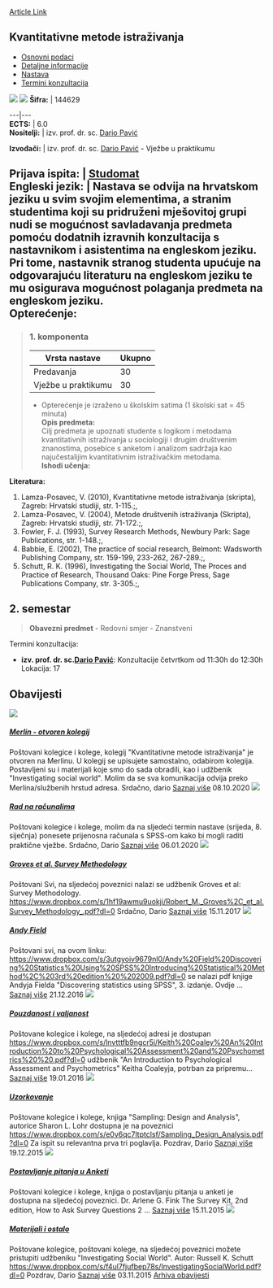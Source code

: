 [Article Link](https://www.fhs.hr/predmet/kmi_b)

## Kvantitativne metode istraživanja
  * [Osnovni podaci](https://www.fhs.hr/predmet/kmi_b#v1id-523770_497021_1_0 "Osnovni podaci")
  * [Detaljne informacije](https://www.fhs.hr/predmet/kmi_b#v1id-523770_497021_1_1 "Detaljne informacije")
  * [Nastava](https://www.fhs.hr/predmet/kmi_b#v1id-523770_497021_1_2 "Nastava")
  * [Termini konzultacija](https://www.fhs.hr/predmet/kmi_b#v1id-523770_497021_1_3 "Termini konzultacija")


[![](https://www.fhs.hr/img/flags/gif/hr.gif)](https://www.fhs.hr/predmet/kmi_b) [![](https://www.fhs.hr/img/flags/gif/gb.gif)](https://www.fhs.hr/en/course/qrm_a)
**Šifra:** |  144629  
  
---|---  
**ECTS:** |  6.0   
**Nositelji:** |  izv. prof. dr. sc. [Dario Pavić](https://www.fhs.hr/djelatnik/dario.pavic)   
  
**Izvođači:** |  izv. prof. dr. sc. [Dario Pavić](https://www.fhs.hr/djelatnik/dario.pavic) - Vježbe u praktikumu  
  
**Prijava ispita:** |  [Studomat](http://www.isvu.hr/studomat)  
**Engleski jezik:** |  Nastava se odvija na hrvatskom jeziku u svim svojim elementima, a stranim studentima koji su pridruženi mješovitoj grupi nudi se mogućnost savladavanja predmeta pomoću dodatnih izravnih konzultacija s nastavnikom i asistentima na engleskom jeziku. Pri tome, nastavnik stranog studenta upućuje na odgovarajuću literaturu na engleskom jeziku te mu osigurava mogućnost polaganja predmeta na engleskom jeziku.   
**Opterećenje:**  
---  
> ### 1. komponenta
> | Vrsta nastave | Ukupno  
> ---|---  
> Predavanja | 30  
> Vježbe u praktikumu | 30  
> * Opterećenje je izraženo u školskim satima (1 školski sat = 45 minuta)   
**Opis predmeta:**  
> Cilj predmeta je upoznati studente s logikom i metodama kvantitativnih istraživanja u sociologiji i drugim društvenim znanostima, posebice s anketom i analizom sadržaja kao najučestalijim kvantitativnim istraživačkim metodama.  
**Ishodi učenja:**  

  
**Literatura:**  
  1. Lamza-Posavec, V. (2010), Kvantitativne metode istraživanja (skripta), Zagreb: Hrvatski studiji, str. 1-115.;, 
  2. Lamza-Posavec, V. (2004), Metode društvenih istraživanja (Skripta), Zagreb: Hrvatski studiji, str. 71-172.;, 
  3. Fowler, F. J. (1993), Survey Research Methods, Newbury Park: Sage Publications, str. 1-148.;, 
  4. Babbie, E. (2002), The practice of social research, Belmont: Wadsworth Publishing Company, str. 159-199, 233-262, 267-289.;, 
  5. Schutt, R. K. (1996), Investigating the Social World, The Proces and Practice of Research, Thousand Oaks: Pine Forge Press, Sage Publications Company, str. 3-305.;, 

  
**2. semestar**  
---  
> **Obavezni predmet** - Redovni smjer - Znanstveni  
>   
Termini konzultacija: 
  * **izv. prof. dr. sc.[Dario Pavić](https://www.fhs.hr/djelatnik/dario.pavic)**: 
Konzultacije četvrtkom od 11:30h do 12:30h
Lokacija: 17 


## Obavijesti
[ ![](https://www.fhs.hr/_pub/themes_static/hrstud2024/default/img/default_news.jpg) ](https://www.fhs.hr/predmet/kmi_b?@=21cxw#news_110823)
#####  [Merlin - otvoren kolegij](https://www.fhs.hr/predmet/kmi_b?@=21cxw#news_110823)
Poštovani kolegice i kolege, kolegij "Kvantitativne metode istraživanja" je otvoren na Merlinu. U kolegij se upisujete samostalno, odabirom kolegija. Postavljeni su i materijali koje smo do sada obradili, kao i udžbenik "Investigating social world". Molim da se sva komunikacija odvija preko Merlina/službenih hrstud adresa. Srdačno, dario 
[Saznaj više](https://www.fhs.hr/predmet/kmi_b?@=21cxw#news_110823)
08.10.2020
[ ![](https://www.fhs.hr/_pub/themes_static/hrstud2024/default/img/default_news.jpg) ](https://www.fhs.hr/predmet/kmi_b?@=219pi#news_110823)
#####  [Rad na računalima](https://www.fhs.hr/predmet/kmi_b?@=219pi#news_110823)
Poštovani kolegice i kolege, molim da na sljedeći termin nastave (srijeda, 8. siječnja) ponesete prijenosna računala s SPSS-om kako bi mogli raditi praktične vježbe. Srdačno, Dario 
[Saznaj više](https://www.fhs.hr/predmet/kmi_b?@=219pi#news_110823)
06.01.2020
[ ![](https://www.fhs.hr/_pub/themes_static/hrstud2024/default/img/default_news.jpg) ](https://www.fhs.hr/predmet/kmi_b?@=20ylh#news_110823)
#####  [Groves et al. Survey Methodology](https://www.fhs.hr/predmet/kmi_b?@=20ylh#news_110823)
Poštovani Svi, na sljedećoj poveznici nalazi se udžbenik Groves et al: Survey Methodology. https://www.dropbox.com/s/1hf19awmu9uokji/Robert_M._Groves%2C_et_al.Survey_Methodology_.pdf?dl=0 Srdačno, Dario 
[Saznaj više](https://www.fhs.hr/predmet/kmi_b?@=20ylh#news_110823)
15.11.2017
[ ![](https://www.fhs.hr/_pub/themes_static/hrstud2024/default/img/default_news.jpg) ](https://www.fhs.hr/predmet/kmi_b?@=20v71#news_110823)
#####  [Andy Field](https://www.fhs.hr/predmet/kmi_b?@=20v71#news_110823)
Poštovani svi, na ovom linku: https://www.dropbox.com/s/3utgyoiv9679nl0/Andy%20Field%20Discovering%20Statistics%20Using%20SPSS%20Introducing%20Statistical%20Method%2C%203rd%20edition%20%202009.pdf?dl=0 se nalazi pdf knjige Andyja Fielda "Discovering statistics using SPSS", 3. izdanje. Ovdje ... 
[Saznaj više](https://www.fhs.hr/predmet/kmi_b?@=20v71#news_110823)
21.12.2016
[ ![](https://www.fhs.hr/_pub/themes_static/hrstud2024/default/img/default_news.jpg) ](https://www.fhs.hr/predmet/kmi_b?@=20sys#news_110823)
#####  [Pouzdanost i valjanost](https://www.fhs.hr/predmet/kmi_b?@=20sys#news_110823)
Poštovane kolegice i kolege, na sljedećoj adresi je dostupan https://www.dropbox.com/s/lnvtttfb9ngcr5i/Keith%20Coaley%20An%20Introduction%20to%20Psychological%20Assessment%20and%20Psychometrics%20%20.pdf?dl=0 udžbenik "An Introduction to Psychological Assessment and Psychometrics" Keitha Coaleyja, potrban za pripremu... 
[Saznaj više](https://www.fhs.hr/predmet/kmi_b?@=20sys#news_110823)
19.01.2016
[ ![](https://www.fhs.hr/_pub/themes_static/hrstud2024/default/img/default_news.jpg) ](https://www.fhs.hr/predmet/kmi_b?@=20swb#news_110823)
#####  [Uzorkovanje](https://www.fhs.hr/predmet/kmi_b?@=20swb#news_110823)
Poštovane kolegice i kolege, knjiga "Sampling: Design and Analysis", autorice Sharon L. Lohr dostupna je na poveznici https://www.dropbox.com/s/e0v6qc7ltptclsf/Sampling_Design_Analysis.pdf?dl=0 Za ispit su relevantna prva tri poglavlja. Pozdrav, Dario 
[Saznaj više](https://www.fhs.hr/predmet/kmi_b?@=20swb#news_110823)
19.12.2015
[ ![](https://www.fhs.hr/_pub/themes_static/hrstud2024/default/img/default_news.jpg) ](https://www.fhs.hr/predmet/kmi_b?@=20srg#news_110823)
#####  [Postavljanje pitanja u Anketi](https://www.fhs.hr/predmet/kmi_b?@=20srg#news_110823)
Poštovani kolegice i kolege, knjiga o postavljanju pitanja u anketi je dostupna na sljedećoj poveznici. Dr. Arlene G. Fink The Survey Kit, 2nd edition, How to Ask Survey Questions 2 ... 
[Saznaj više](https://www.fhs.hr/predmet/kmi_b?@=20srg#news_110823)
15.11.2015
[ ![](https://www.fhs.hr/_pub/themes_static/hrstud2024/default/img/default_news.jpg) ](https://www.fhs.hr/predmet/kmi_b?@=20sop#news_110823)
#####  [Materijali i ostalo](https://www.fhs.hr/predmet/kmi_b?@=20sop#news_110823)
Poštovane kolegice, poštovani kolege, na sljedećoj poveznici možete pristupiti udžbeniku "Investigating Social World". Autor: Russell K. Schutt https://www.dropbox.com/s/f4ul7fjufbep78s/InvestigatingSocialWorld.pdf?dl=0 Pozdrav, Dario 
[Saznaj više](https://www.fhs.hr/predmet/kmi_b?@=20sop#news_110823)
03.11.2015
[Arhiva obavijesti](https://www.fhs.hr/predmet/kmi_b?@=20sdk#news_110823 "Arhiva obavijesti")
